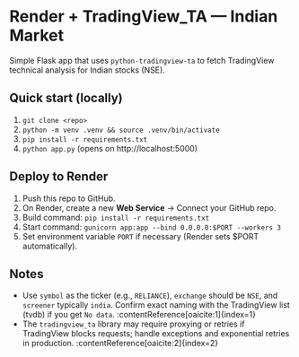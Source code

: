 # Render + TradingView_TA — Indian Market

Simple Flask app that uses `python-tradingview-ta` to fetch TradingView technical analysis for Indian stocks (NSE).

## Quick start (locally)
1. `git clone <repo>`
2. `python -m venv .venv && source .venv/bin/activate`
3. `pip install -r requirements.txt`
4. `python app.py` (opens on http://localhost:5000)

## Deploy to Render
1. Push this repo to GitHub.
2. On Render, create a new **Web Service** → Connect your GitHub repo.
3. Build command: `pip install -r requirements.txt`
4. Start command: `gunicorn app:app --bind 0.0.0.0:$PORT --workers 3`
5. Set environment variable `PORT` if necessary (Render sets $PORT automatically).

## Notes
- Use `symbol` as the ticker (e.g., `RELIANCE`), `exchange` should be `NSE`, and `screener` typically `india`. Confirm exact naming with the TradingView list (tvdb) if you get `No data`. :contentReference[oaicite:1]{index=1}
- The `tradingview_ta` library may require proxying or retries if TradingView blocks requests; handle exceptions and exponential retries in production. :contentReference[oaicite:2]{index=2}
